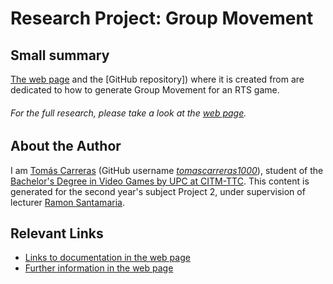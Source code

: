 # Research Project: Group Movement

## Small summary

[The web page]() and the [GitHub repository]) where it is created from are dedicated to how to generate Group Movement for an RTS game.

###### For the full research, please take a look at the [web page]().


## About the Author

I am [Tomás Carreras](https://www.linkedin.com/in/tom%C3%A1s-carreras-a96a99177/) (GitHub username [*tomascarreras1000*](https://github.com/tomascarreras1000)), student of the [Bachelor's Degree in Video Games by UPC at CITM-TTC](https://www.citm.upc.edu/ing/estudis/grau-videojocs-bcn/). This content is generated for the second year's subject Project 2, under supervision of lecturer [Ramon Santamaria](https://www.linkedin.com/in/raysan/).

## Relevant Links

+ [Links to documentation in the web page]()
+ [Further information in the web page]()
